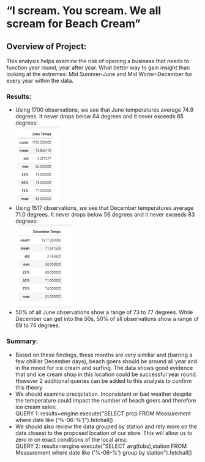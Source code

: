 # “I scream. You scream.  We all scream for Beach Cream”

## Overview of Project:
This analysis helps examine the risk of opening a business that needs to function year round, year after year. What better way to gain insight than looking at the extremes: Mid Summer-June and Mid Winter-December for every year within the data.   

### Results: 
- Using 1700 observations, we see that June temperatures average 74.9 degrees.  It never drops below 64 degrees and it never exceeds 85 degrees:
       <br>
 ![alt text](https://github.com/VinoSarran/surfs_up/blob/main/June.PNG?raw=true)
        <br>
- Using 1517 observations, we see that December temperatures average 71.0 degrees.  It never drops below 56 degrees and it never exceeds 83 degrees:        
  ![alt text](https://github.com/VinoSarran/surfs_up/blob/main/Dec.PNG?raw=true)
         <br>
- 50% of all June observations show a range of 73 to 77 degrees.    While December can get into the 50s, 50% of all observations show a range of 69 to 74 degrees.  

  
  
  
 
### Summary:
- Based on these findings, these months are very similiar and (barring a few chillier December days), beach goers should be around all year and in the mood for ice cream and surfing.  The data shows good evidence that and ice cream shop in this location could be successful year round.  However 2 additional queries can be added to this analysis to confirm this theory 
- We should examine precipitation.  Inconsistent or bad weather despite the temperature could impact the number of beach goers and therefore ice cream sales:  <br>QUERY 1: results=engine.execute("SELECT prcp FROM Measurement where date like ('%-06-%')").fetchall()
- We should also review the data grouped by station and rely more on the data closest to the proposed location of our store.  This will allow us to zero in on exact conditions of the local area: <br>QUERY 2: results=engine.execute("SELECT avg(tobs),station FROM Measurement where date like ('%-06-%') group by station").fetchall()  
